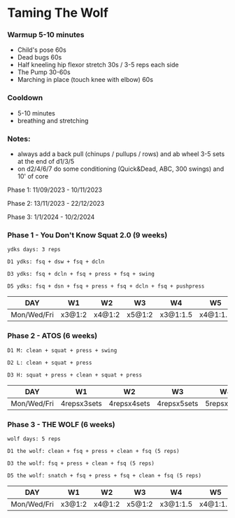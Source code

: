 
# Taming The Wolf

### Warmup 5-10 minutes

- Child's pose 60s
- Dead bugs 60s
- Half kneeling hip flexor stretch 30s / 3-5 reps each side
- The Pump 30-60s
- Marching in place (touch knee with elbow) 60s

### Cooldown
- 5-10 minutes
- breathing and stretching

### Notes:
- always add a back pull (chinups / pullups / rows) and ab wheel 3-5 sets at the end of d1/3/5
- on d2/4/6/7 do some conditioning (Quick&Dead, ABC, 300 swings) and 10' of core

Phase 1: 11/09/2023 - 10/11/2023

Phase 2: 13/11/2023 - 22/12/2023

Phase 3: 1/1/2024 - 10/2/2024 

### Phase 1 - You Don't Know Squat 2.0 (9 weeks)
```
ydks days: 3 reps

D1 ydks: fsq + dsw + fsq + dcln

D3 ydks: fsq + dcln + fsq + press + fsq + swing

D5 ydks: fsq + dsn + fsq + press + fsq + dcln + fsq + pushpress
```

DAY | W1 | W2 | W3 | W4 | W5 | W6 | W7 | W8 | W9
--- | --- | --- | --- | --- | --- | --- | --- | --- | --- 
Mon/Wed/Fri | x3@1:2 | x4@1:2 | x5@1:2 | x3@1:1.5 | x4@1:1.5 | x5@1:1.5 | x3@1:1 | x4@1:1 | x5@1:1

### Phase 2 - ATOS (6 weeks)
```
D1 M: clean + squat + press + swing

D2 L: clean + squat + press

D3 H: squat + press + clean + squat + press
```

DAY | W1 | W2 | W3 | W4 | W5 | W6 
--- | --- | --- | --- | --- | --- | ---
Mon/Wed/Fri | 4repsx3sets | 4repsx4sets | 4repsx5sets | 5repsx3sets | 5repsx4sets | 5repsx5sets


### Phase 3 - THE WOLF (6 weeks)
```
wolf days: 5 reps

D1 the wolf: clean + fsq + press + clean + fsq (5 reps)

D3 the wolf: fsq + press + clean + fsq (5 reps)

D5 the wolf: snatch + fsq + press + fsq + clean + fsq (5 reps)
```

DAY | W1 | W2 | W3 | W4 | W5 | W6
--- | --- | --- | --- | --- | --- | ---
Mon/Wed/Fri | x3@1:2 | x4@1:2 | x5@1:2 | x3@1:1.5 | x4@1:1.5 | x5@1:1.5
